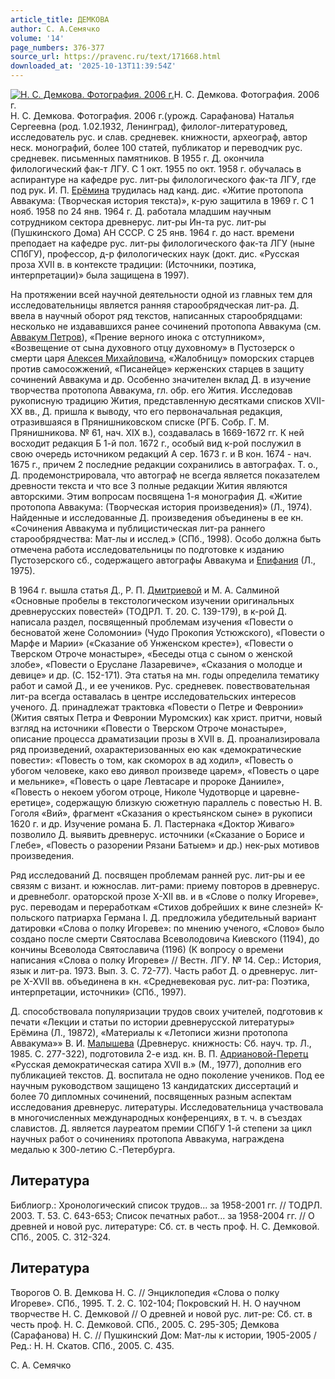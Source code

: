 ```yaml
---
article_title: ДЕМКОВА
author: С. А.Семячко
volume: '14'
page_numbers: 376-377
source_url: https://pravenc.ru/text/171668.html
downloaded_at: '2025-10-13T11:39:54Z'
---
```


[![Н. С. Демкова. Фотография. 2006 г.](https://pravenc.ru/data/887/478/1234/i200.jpg "Кликните для увеличения картинки")](https://pravenc.ru/data/887/478/1234/i400.jpg)Н. С. Демкова. Фотография. 2006 г.  
Н. С. Демкова. Фотография. 2006 г.(урожд. Сарафанова) Наталья Сергеевна (род. 1.02.1932, Ленинград), филолог-литературовед, исследователь рус. и слав. средневек. книжности, археограф, автор неск. монографий, более 100 статей, публикатор и переводчик рус. средневек. письменных памятников. В 1955 г. Д. окончила филологический фак-т ЛГУ. С 1 окт. 1955 по окт. 1958 г. обучалась в аспирантуре на кафедре рус. лит-ры филологического фак-та ЛГУ, где под рук. И. П. [Ерёмина](https://pravenc.ru/text/Ерёмина.html) трудилась над канд. дис. «Житие протопопа Аввакума: (Творческая история текста)», к-рую защитила в 1969 г. С 1 нояб. 1958 по 24 янв. 1964 г. Д. работала младшим научным сотрудником сектора древнерус. лит-ры Ин-та рус. лит-ры (Пушкинского Дома) АН СССР. С 25 янв. 1964 г. до наст. времени преподает на кафедре рус. лит-ры филологического фак-та ЛГУ (ныне СПбГУ), профессор, д-р филологических наук (докт. дис. «Русская проза XVII в. в контексте традиции: (Источники, поэтика, интерпретации)» была защищена в 1997).

На протяжении всей научной деятельности одной из главных тем для исследовательницы является ранняя старообрядческая лит-ра. Д. ввела в научный оборот ряд текстов, написанных старообрядцами: несколько не издававшихся ранее сочинений протопопа Аввакума (см. [Аввакум Петров](<https://pravenc.ru/text/АВВАКУМ x5bАвва́кумx5d Петров.html>)), «Прение верного инока с отступником», «Возвещение от сына духовного отцу духовному» в Пустозерск о смерти царя [Алексея Михайловича](<https://pravenc.ru/text/Алексея Михайловича.html>), «Жалобницу» поморских старцев против самосожжений, «Писанейце» керженских старцев в защиту сочинений Аввакума и др. Особенно значителен вклад Д. в изучение творчества протопопа Аввакума, гл. обр. его Жития. Исследовав рукописную традицию Жития, представленную десятками списков XVII-XX вв., Д. пришла к выводу, что его первоначальная редакция, отразившаяся в Прянишниковском списке (РГБ. Собр. Г. М. Прянишникова. № 61, нач. XIX в.), создавалась в 1669-1672 гг. К ней восходит редакция Б 1-й пол. 1672 г., особый вид к-рой послужил в свою очередь источником редакций А сер. 1673 г. и В кон. 1674 - нач. 1675 г., причем 2 последние редакции сохранились в автографах. Т. о., Д. продемонстрировала, что автограф не всегда является показателем древности текста и что все 3 полные редакции Жития являются авторскими. Этим вопросам посвящена 1-я монография Д. «Житие протопопа Аввакума: (Творческая история произведения)» (Л., 1974). Найденные и исследованные Д. произведения объединены в ее кн. «Сочинения Аввакума и публицистическая лит-ра раннего старообрядчества: Мат-лы и исслед.» (СПб., 1998). Особо должна быть отмечена работа исследовательницы по подготовке к изданию Пустозерского сб., содержащего автографы Аввакума и [Епифания](https://pravenc.ru/text/Епифаний.html) (Л., 1975).

В 1964 г. вышла статья Д., Р. П. [Дмитриевой](https://pravenc.ru/text/Дмитриевой.html) и М. А. Салминой «Основные пробелы в текстологическом изучении оригинальных древнерусских повестей» (ТОДРЛ. Т. 20. С. 139-179), в к-рой Д. написала раздел, посвященный проблемам изучения «Повести о бесноватой жене Соломонии» (Чудо Прокопия Устюжского), «Повести о Марфе и Марии» («Сказание об Унженском кресте»), «Повести о Тверском Отроче монастыре», «Беседы отца с сыном о женской злобе», «Повести о Еруслане Лазаревиче», «Сказания о молодце и девице» и др. (С. 152-171). Эта статья на мн. годы определила тематику работ и самой Д., и ее учеников. Рус. средневек. повествовательная лит-ра всегда оставалась в центре исследовательских интересов ученого. Д. принадлежат трактовка «Повести о Петре и Февронии» (Жития святых Петра и Февронии Муромских) как христ. притчи, новый взгляд на источники «Повести о Тверском Отроче монастыре», описание процесса драматизации прозы в XVII в. Д. проанализировала ряд произведений, охарактеризованных ею как «демократические повести»: «Повесть о том, как скоморох в ад ходил», «Повесть о убогом человеке, како ево диявол произведе царем», «Повесть о царе и мельнике», «Повесть о царе Левтасаре и пророке Данииле», «Повесть о некоем убогом отроце, Николе Чудотворце и царевне-еретице», содержащую близкую сюжетную параллель с повестью Н. В. Гоголя «Вий», фрагмент «Сказания о крестьянском сыне» в рукописи 1620 г. и др. Изучение романа Б. Л. Пастернака «Доктор Живаго» позволило Д. выявить древнерус. источники («Сказание о Борисе и Глебе», «Повесть о разорении Рязани Батыем» и др.) нек-рых мотивов произведения.

Ряд исследований Д. посвящен проблемам ранней рус. лит-ры и ее связям с визант. и южнослав. лит-рами: приему повторов в древнерус. и древнеболг. ораторской прозе X-XII вв. и в «Слове о полку Игореве», рус. переводам и переработкам «Стихов добрейших к вине слезней» К-польского патриарха Германа I. Д. предложила убедительный вариант датировки «Слова о полку Игореве»: по мнению ученого, «Слово» было создано после смерти Святослава Всеволодовича Киевского (1194), до кончины Всеволода Святославича (1196) (К вопросу о времени написания «Слова о полку Игореве» // Вестн. ЛГУ. № 14. Сер.: История, язык и лит-ра. 1973. Вып. 3. С. 72-77). Часть работ Д. о древнерус. лит-ре X-XVII вв. объединена в кн. «Средневековая рус. лит-ра: Поэтика, интерпретации, источники» (СПб., 1997).

Д. способствовала популяризации трудов своих учителей, подготовив к печати «Лекции и статьи по истории древнерусской литературы» Ерёмина (Л., 19872), «Материалы к «Летописи жизни протопопа Аввакума»» В. И. [Малышева](https://pravenc.ru/text/Малышева.html) (Древнерус. книжность: Сб. науч. тр. Л., 1985. С. 277-322), подготовила 2-е изд. кн. В. П. [Адриановой-Перетц](https://pravenc.ru/text/АДРИАНОВА-ПЕРЕТЦ.html) «Русская демократическая сатира XVII в.» (М., 1977), дополнив его публикацией текстов. Д. воспитала не одно поколение учеников. Под ее научным руководством защищено 13 кандидатских диссертаций и более 70 дипломных сочинений, посвященных разным аспектам исследования древнерус. литературы. Исследовательница участвовала в многочисленных международных конференциях, в т. ч. в съездах славистов. Д. является лауреатом премии СПбГУ 1-й степени за цикл научных работ о сочинениях протопопа Аввакума, награждена медалью к 300-летию С.-Петербурга.

## Литература

Библиогр.: Хронологический список трудов... за 1958-2001 гг. // ТОДРЛ. 2003. Т. 53. С. 643-653; Список печатных работ... за 1958-2004 гг. // О древней и новой рус. литературе: Сб. ст. в честь проф. Н. С. Демковой. СПб., 2005. С. 312-324.

## Литература

Творогов О. В. Демкова Н. С. // Энциклопедия «Слова о полку Игореве». СПб., 1995. Т. 2. С. 102-104; Покровский Н. Н. О научном творчестве Н. С. Демковой // О древней и новой рус. лит-ре: Сб. ст. в честь проф. Н. С. Демковой. СПб., 2005. С. 295-305; Демкова (Сарафанова) Н. С. // Пушкинский Дом: Мат-лы к истории, 1905-2005 / Ред.: Н. Н. Скатов. СПб., 2005. С. 435.

С. А.  Семячко

